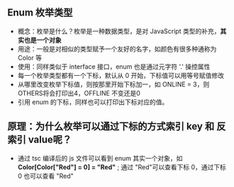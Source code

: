 ## Enum 枚举类型
* 概念：枚举是什么？枚举是一种数据类型，是对 JavaScript 类型的补充，**其实也是一个对象**
* 用途：一般是对相似的类型赋予一个友好的名字，如颜色有很多种通称为 Color 等
* 使用：同样类似于 interface 接口，enum 也是通过元字符 '.' 操控属性
* 每一个枚举类型都有一个下标，默认从 0 开始，下标值可以用等号赋值修改
* 从哪里改变枚举下标值，则按那里开始下标加一，如 ONLINE = 3，则OTHERS将会打印出4，OFFLINE 不变还是0
* 引用 enum 的下标，同样也可以打印出下标对应的值。
## 原理：为什么枚举可以通过下标的方式索引 key 和 反索引 value呢？
* 通过 tsc 编译后的 js 文件可以看到 enum 其实一个对象，如 **Color[Color["Red"] = 0] = "Red"** ; 通过 "Red"可以查看下标 0，通过下标 0 也可以查看 "Red"


